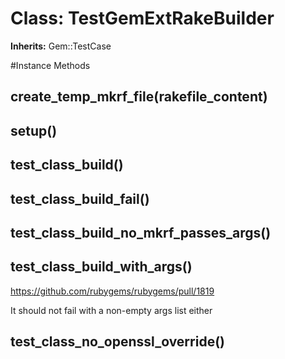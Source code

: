 # Class: TestGemExtRakeBuilder
**Inherits:** Gem::TestCase
    




#Instance Methods
## create_temp_mkrf_file(rakefile_content) [](#method-i-create_temp_mkrf_file)

## setup() [](#method-i-setup)

## test_class_build() [](#method-i-test_class_build)

## test_class_build_fail() [](#method-i-test_class_build_fail)

## test_class_build_no_mkrf_passes_args() [](#method-i-test_class_build_no_mkrf_passes_args)

## test_class_build_with_args() [](#method-i-test_class_build_with_args)
https://github.com/rubygems/rubygems/pull/1819

It should not fail with a non-empty args list either

## test_class_no_openssl_override() [](#method-i-test_class_no_openssl_override)

